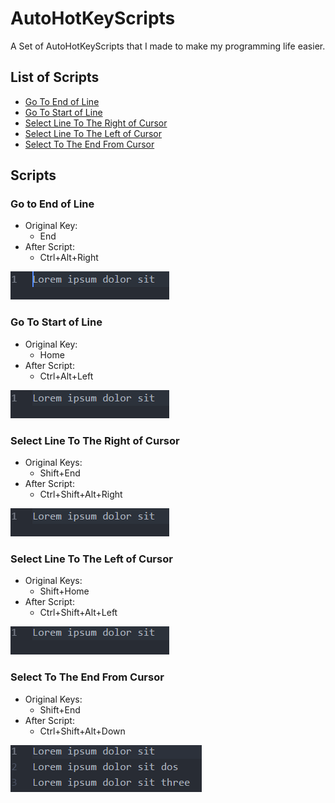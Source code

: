 # AutoHotKeyScripts

A Set of AutoHotKeyScripts that I made to make my programming life easier.

## List of Scripts
* [Go To End of Line](#go-to-end-of-line)
* [Go To Start of Line](#go-to-start-of-line)
* [Select Line To The Right of Cursor](#select-line-to-the-right-of-cursor)
* [Select Line To The Left of Cursor](#select-line-to-the-left-of-cursor)
* [Select To The End From Cursor](select-to-the-end-from-cursor)

## Scripts
### Go to End of Line
* Original Key:
  * End
* After Script:
  * Ctrl+Alt+Right

![Go To End of Line Gif][1]

### Go To Start of Line
* Original Key:
  * Home
* After Script:
  * Ctrl+Alt+Left

![Go To End of Line Gif][2]

### Select Line To The Right of Cursor
* Original Keys:
  * Shift+End
* After Script:
  * Ctrl+Shift+Alt+Right

![Select Line To The Right of Cursor Gif][3]

### Select Line To The Left of Cursor
* Original Keys:
  * Shift+Home
* After Script:
  * Ctrl+Shift+Alt+Left

![Select Line To The Left of Cursor Gif][4]

### Select To The End From Cursor
* Original Keys:
  * Shift+End
* After Script:
  * Ctrl+Shift+Alt+Down

![Select Line To The Left of Cursor Gif][5]

<!-- Image Paths -->
[1]: media/GoToEndOfLine.gif
[2]: media/GoToStartOfLine.gif
[3]: media/SelectLineRight.gif
[4]: media/SelectLineLeft.gif
[5]: media/SelectToEnd.gif
